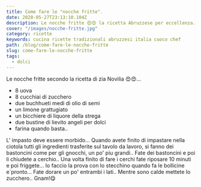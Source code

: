 ```yaml
---
title: Come fare le "nocche fritte".
date: 2020-05-27T23:13:10.104Z
description: Le nocche fritte 😍😍 la ricetta Abruzzese per eccellenza.
cover: "/images/nocche-fritte.jpg"
category: ricette
keywords: cucina ricette tradizionali abruzzesi italia cuoco chef
path: /blog/come-fare-le-nocche-fritte
slug: come-fare-le-nocche-fritte
tags:
  - dolci
---
```


Le nocche fritte secondo la ricetta di zia Novilia 😍😍...

- 8 uova
- 8 cucchiai di zucchero
- due buchhueti medi di olio di semi
- un limone grattugiato
- un bicchiere di liquore della strega
- due bustine di lievito angeli per dolci
- farina quando basta..

L' impasto deve essere morbido... Quando avete finito di impastare nella ciotola tutti gli ingredienti trasferite sul tavolo da lavoro, si fanno dei bastoncini come per gli gnocchi, un po' piu grandi.. Fate dei bastoncini e poi li chiudete a cerchio.. Una volta finito di fare i cerchi fate riposare 10 minuti e poi friggete... Io faccio la prova con lo stecchino quando fa le bollicine e`pronto... Fate dorare un po' entrambi i lati.. Mentre sono calde mettete lo zucchero.. Gnam!😋
